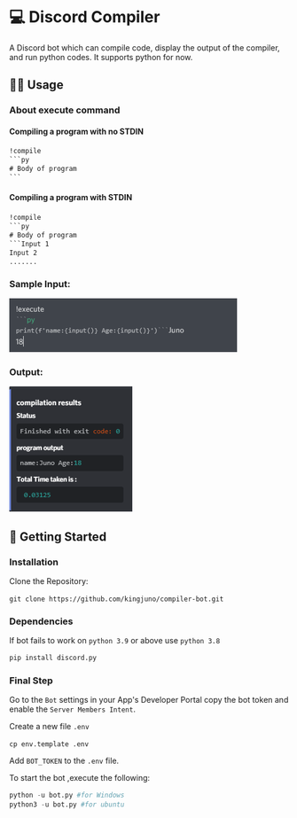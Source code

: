 # 💻 Discord Compiler

A Discord bot which can compile code, display the output of the compiler, and run python codes. It supports python for now.

## 👩‍🏫 Usage

### About execute command

#### Compiling a program with no STDIN
````
!compile
```py
# Body of program
```
````
#### Compiling a program with STDIN
````
!compile
```py
# Body of program
```Input 1
Input 2
.......

````

### Sample Input:

![](assets/snipp.png)

### Output:

![](assets/output.png)

## 🔰 Getting Started

### Installation

Clone the Repository:

`git clone https://github.com/kingjuno/compiler-bot.git`

### Dependencies

If bot fails to work on `python 3.9` or above use `python 3.8`

```python
pip install discord.py

```

### Final Step

Go to the `Bot` settings in your App's Developer Portal copy the bot token and enable the `Server Members Intent`.

Create a new file `.env`

`cp env.template .env`

Add `BOT_TOKEN` to the `.env` file.

To start the bot ,execute the following:

```python
python -u bot.py #for Windows
python3 -u bot.py #for ubuntu
```
